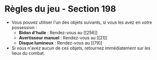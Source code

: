 # Règles du jeu - Section 198

- Vous pouvez utiliser l'un des objets suivants, si vous les avez en votre possession :
  - **Bidon d'huile** : Rendez-vous au [[256]]
  - **Avertisseur manuel** : Rendez-vous au [[21]]
  - **Disque lumineux** : Rendez-vous au [[79]]
- Si vous n'avez aucun de ces objets, retournez immédiatement sur les lieux du combat.